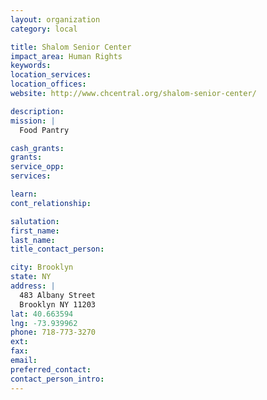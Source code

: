 ```yaml
---
layout: organization
category: local

title: Shalom Senior Center
impact_area: Human Rights
keywords: 
location_services: 
location_offices: 
website: http://www.chcentral.org/shalom-senior-center/

description: 
mission: |
  Food Pantry

cash_grants: 
grants: 
service_opp: 
services: 

learn: 
cont_relationship: 

salutation: 
first_name: 
last_name: 
title_contact_person: 

city: Brooklyn
state: NY
address: |
  483 Albany Street    
  Brooklyn NY 11203
lat: 40.663594
lng: -73.939962
phone: 718-773-3270
ext: 
fax: 
email: 
preferred_contact: 
contact_person_intro: 
---
```

